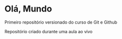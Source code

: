 # Olá, Mundo
 Primeiro repositório versionado do curso de Git e Github

 Repositório criado durante uma aula ao vivo
